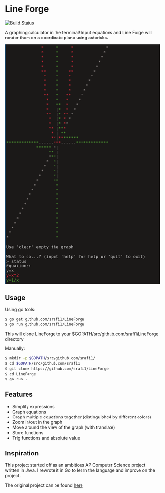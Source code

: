 # Line Forge
[![Build Status](https://travis-ci.com/srafi1/LineForge.png)](https://travis-ci.com/srafi1/LineForge)

A graphing calculator in the terminal! Input equations and Line Forge will render them on a coordinate plane using asterisks.

![Screenshot](https://raw.githubusercontent.com/srafi1/LineForge/master/screenshots/screenshot1.png)

## Usage
Using go tools:
```bash
$ go get github.com/srafi1/LineForge
$ go run github.com/srafi1/LineForge
```
This will clone LineForge to your $GOPATH/src/github.com/srafi1/LineForge directory

Manually:
```bash
$ mkdir -p $GOPATH/src/github.com/srafi1/
$ cd $GOPATH/src/github.com/srafi1
$ git clone https://github.com/srafi1/LineForge
$ cd LineForge
$ go run .
```

## Features
- Simplify expressions
- Graph equations
- Graph multiple equations together (distinguished by different colors)
- Zoom in/out in the graph
- Move around the view of the graph (with translate)
- Store functions
- Trig functions and absolute value

## Inspiration
This project started off as an ambitious AP Computer Science project written in Java. I rewrote it in Go to learn the language and improve on the project.

The original project can be found [here](https://github.com/srafi1/beard-loading)
